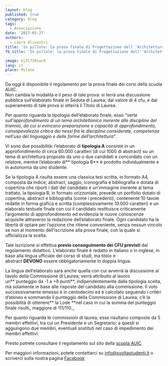 ```yaml
---
layout: blog
published: true
category: blog
tags:
  - Associazione
date: '2017-03-27'
authors:
  - Laura Olivastri
title: 'In pillole: la prova finale di Progettazione dell''Architettura'
fb_title: 'In pillole: la prova finale di Progettazione dell''Architettura'

image: bj3l739cwc8
lang: it
place: Milano
---
```


Da oggi è disponibile il regolamento per la prova finale dei corsi della scuola AUIC.  
Non cambia la modalità e il peso di tale prova: si terrà una discussione pubblica sull’elaborato finale in Seduta di Laurea, dal valore di 4 cfu, e dal superamento di tale prova si otterrà il Titolo di Laurea.

Per quanto riguarda la tipologia dell’elaborato finale, esso _“verte sull’approfondimento di un tema architettonico inerente alle discipline del triennio, da cui si evincano preparazione e capacità di approfondimento, consapevolezza critica dei nessi fra le discipline considerate, competenza nell’uso del linguaggio e delle forme dell’architettura”_.

Vi sono due possibilità: l’elaborato di **tipologia A** consiste in un approfondimento di circa 60.000 caratteri (di cui 1000 di abstract) su un tema di architettura proposto da uno o due candidati e concordato con un relatore, mentre l’elaborato di** tipologia B** è prodotto individualmente e in autonomia da uno studente.

Se la tipologia A risulta essere una classica tesi scritta, in formato A4, composta da indice, abstract, saggio, iconografia e bibliografia e dotata di copertina che riporti i dati del candidato e un’immagine inerente al tema trattato, la tipologia B, in formato orizzontale, prevede un portfolio dotato di copertina, abstract e bibliografia (come i precedenti), contenente 10 tavole redatte in forma grafica e scritta (complessivamente 10.000 caratteri) e un elaborato testuale finale con cui il candidato restituisce criticamente l’argomento di approfondimento ed evidenzia le nuove conoscenze acquisite attraverso la redazione dell’elaborato finale. Ogni candidato ha la libertà di optare per l’opzione che ritiene conveniente, senza nessun vincolo se non al momento dell’iscrizione alla prova finale, con la quale si ufficializza la scelta.

Tale iscrizione si effettua **previo conseguimento dei CFU previsti** dal regolamento didattico. L’elaborato finale è redatto in italiano o in inglese, in base alla lingua ufficiale del corso di studi, ma titolo e abstract **DEVONO** essere obbligatoriamente in doppia lingua.

La lingua dell’elaborato sarà anche quella con cui avverrà la discussione al tavolo della Commissione di Laurea; verrà attribuito al lavoro un** punteggio da -1 a +8 punti**, indipendentemente dalla tipologia scelta, ma solamente in base alle risposte del candidato alla commissione. Il voto successivamente emesso è in centodecimi ed è calcolato seguendo i criteri d’ateneo e sommando il punteggio della Commissione di Laurea; c’è la possibilità di ottenere** la Lode **nel caso in cui la somma del punteggio finale risulti_ maggiore di 111/110._

Per quanto riguarda le commissioni di laurea, esse risultano composte da 5 membri effettivi, tra cui un Presidente e un Segretario; a questi si aggiungono due membri, eventuali sostituti nel caso di impedimento dei membri effettivi.

Presto potrete consultare il regolamento sul sito della [scuola AUIC](http://http//www.auic.polimi.it/)

Per maggiori informazioni, potete contattarci su info@svoltastudenti.it o scriverci sulla nostra pagina [Facebook](https://www.facebook.com/svoltastudentipolimi/)
